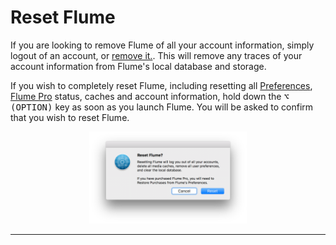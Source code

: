 # Reset Flume

If you are looking to remove Flume of all your account information, simply logout of an account, or [remove it.](/preferences/accounts.md). This will remove any traces of your account information from Flume's local database and storage.

If you wish to completely reset Flume, including resetting all [Preferences](/preferences/README.md), [Flume Pro](/preferences/flumepro.md) status, caches and account information, hold down the <kbd>⌥ (OPTION)</kbd> key as soon as you launch Flume. You will be asked to confirm that you wish to reset Flume.

<p style="text-align: center; margin-top: 1em;"><img src="/misc/assets/reset.png" width="50%" height="50%" /> </p>

------